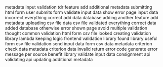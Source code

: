 metadata input validation tdr feature add additional metadata submitting html form user submits form validate input data show error page input data incorrect everything correct add data database adding another feature add metadata uploading csv file data csv file validated everything correct data added database otherwise error shown page avoid multiple validation thought common validation html form csv file looked creating validation library lambda keeping logic frontend validation library found library useful form csv file validation send input data form csv data metadata criterion check data metadata criterion data invalid return error code generate error message per source benefit library validate input data consignment api validating api updating additional metadata